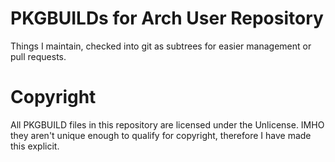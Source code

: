# PKGBUILDs for Arch User Repository
Things I maintain, checked into git as subtrees for easier management or pull requests.

# Copyright
All PKGBUILD files in this repository are licensed under the Unlicense. IMHO they aren't unique enough to qualify for copyright, therefore I have made this explicit.
